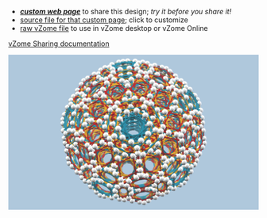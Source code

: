 
 - [***custom web page***][post] to share this design; *try it before you share it!*
 - [source file for that custom page][source]; click to customize
 - [raw vZome file][raw] to use in vZome desktop or vZome Online

[vZome Sharing documentation](https://vzome.github.io/vzome/sharing.html#how-it-works)

![Image](<gidthixhi.png>)


[post]: <https://vorth.github.io/vzome-sharing/2022/01/06/gidthixhi-15-35-35.html>
[source]: <https://github.com/vorth/vzome-sharing/edit/main/_posts/2022-01-06-gidthixhi-15-35-35.md>
[raw]: <https://raw.githubusercontent.com/vorth/vzome-sharing/main/2022/01/06/15-35-35-gidthixhi/gidthixhi.vZome>